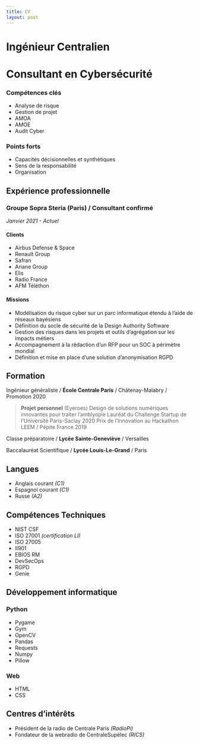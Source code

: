 ```yaml
---
title: CV
layout: post
---
```


# Ingénieur Centralien
# Consultant en Cybersécurité

### Compétences clés

- Analyse de risque
- Gestion de projet
- AMOA
- AMOE
- Audit Cyber

### Points forts

- Capacités décisionnelles et synthétiques
- Sens de la responsabilité
- Organisation

## Expérience professionnelle

### Groupe Sopra Steria (Paris) / Consultant confirmé 

*Janvier 2021 - Actuel*

#### Clients

- Airbus Defense & Space
- Renault Group
- Safran
- Ariane Group
- Elis
- Radio France
- AFM Téléthon

#### Missions 

- Modélisation du risque cyber sur un parc informatique étendu à l’aide de réseaux bayésiens
- Définition du socle de sécurité de la Design Authority Software
- Gestion des risques dans les projets et outils d’agrégation sur les impacts métiers
- Accompagnement à la rédaction d’un RFP pour un SOC à périmètre mondial
- Définition et mise en place d’une solution d’anonymisation RGPD

## Formation

Ingénieur généraliste / **École Centrale Paris** / Châtenay-Malabry / Promotion 2020

> **Projet personnel** (Eyeroes)
> Design de solutions numériques innovantes pour traiter l’amblyopie
> Lauréat du Challenge Startup de l’Université Paris-Saclay 2020
> Prix de l’Innovation au Hackathon LEEM / Pépite France 2019

Classe préparatoire / **Lycée Sainte-Geneviève** / Versailles

Baccalauréat Scientifique / **Lycée Louis-Le-Grand** / Paris

## Langues

- Anglais courant *(C1)*
- Espagnol courant *(C1)*
- Russe *(A2)*

## Compétences Techniques

- NIST CSF
- ISO 27001 *(certification LI)*
- ISO 27005
- II901
- EBIOS RM
- DevSecOps
- RGPD
- Genie

## Développement informatique 

### Python 

- Pygame
- Gym
- OpenCV
- Pandas
- Requests
- Numpy
- Pillow

### Web

- HTML
- CSS

## Centres d’intérêts

- Président de la radio de Centrale Paris *(RadioPi)*
- Fondateur de la webradio de CentraleSupélec *(RICS)*
